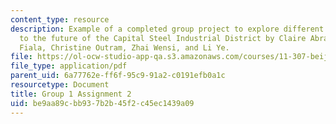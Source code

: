 ```yaml
---
content_type: resource
description: Example of a completed group project to explore different approaches
  to the future of the Capital Steel Industrial District by Claire Abrahamse, Josh
  Fiala, Christine Outram, Zhai Wensi, and Li Ye.
file: https://ol-ocw-studio-app-qa.s3.amazonaws.com/courses/11-307-beijing-urban-design-studio-summer-2008/be9aa89cbb937b2b45f2c45ec1439a09_group1_assn2.pdf
file_type: application/pdf
parent_uid: 6a77762e-ff6f-95c9-91a2-c0191efb0a1c
resourcetype: Document
title: Group 1 Assignment 2
uid: be9aa89c-bb93-7b2b-45f2-c45ec1439a09
---
```

